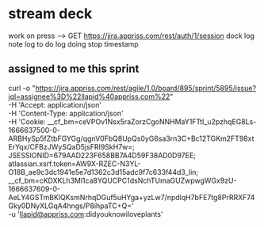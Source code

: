 # stream deck
work
	on press --> GET https://jira.appriss.com/rest/auth/1/session
dock
log note 
log to do 
log doing
	stop timestamp


## assigned to me this sprint
curl -o "https://jira.appriss.com/rest/agile/1.0/board/895/sprint/5895/issue?jql=assignee%3D%22llapid%40appriss.com%22" \
     -H 'Accept: application/json' \
     -H 'Content-Type: application/json' \
     -H 'Cookie: __cf_bm=ceVPOv1Nsx5raZorzCgoNNHMaY1FTtI_u2pzhqEG8Ls-1666637500-0-ARBHySp5fZtbFGYGg/qgnV0FbQ8UpQs0yG6sa3rn3C+Bc12TGKm2FT98xtErYqx/CFBzJWySQaD5jsFRI9SkH7w=; JSESSIONID=679AAD223F658BB7A4D59F38AD0D97EE; atlassian.xsrf.token=AW9X-RZEC-N3YL-O18B_ae9c3dc1941e5e7d1362c3d15adc9f7c633f44d3_lin; __cf_bm=cKDXKLh3Ml1ca8YQUCPC1dsNchTUmaGUZwpwgWGx9zU-1666637609-0-AeLY4GSTmBKlQKsmNrhqDGuf5uHYga+yzLw7/npdlqH7bFE7tg8PrRRXF74Gky0DNyXLGqA4hngs/P8ihpaTC+Q=' \
     -u 'llapid@appriss.com:didyouknowiloveplants'
